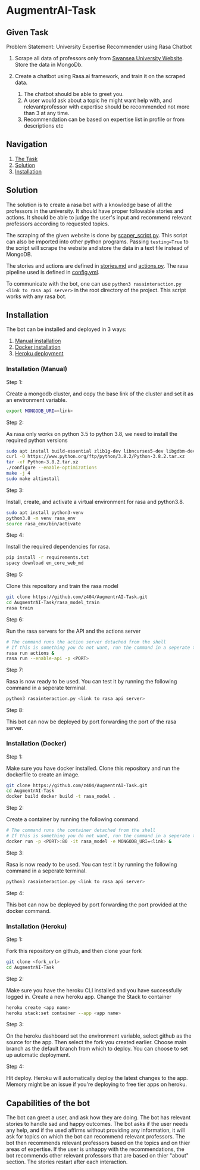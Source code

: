# AugmentrAI-Task

## Given Task

Problem Statement: University Expertise Recommender using Rasa Chatbot 

1. Scrape all data of professors only from [Swansea University Website](https://www.swansea.ac.uk/staff/engineering/#associate-professors=is-expanded&lecturers-and-tutors=is-expanded&professors=is-expanded&readers=is-expanded&senior-lecturers=is-expanded). Store the data in MongoDb.
2. Create a chatbot using Rasa.ai framework, and train it on the scraped data.

    1. The chatbot should be able to greet you.
    2. A user would ask about a topic he might want help with, and relevantprofessor with expertise should be recommended not more than 3 at any time.
    3. Recommendation can be based on expertise list in profile or from descriptions etc

## Navigation

1. [The Task](#given-task)
2. [Solution](#solution)
3. [Installation](#installation)


## Solution

The solution is to create a rasa bot with a knowledge base of all the professors in the university. It should have proper followable stories and actions. It should be able to judge the user's input and recommend relevant professors according to requested topics.

The scraping of the given website is done by [scaper_script.py](./scraper_script.py). This script can also be imported into other python programs. Passing `testing=True` to the script will scrape the website and store the data in a text file instead of MongoDB.

The stories and actions are defined in [stories.md](./rasa_model_train/data/stories.yml) and [actions.py](./rasa_model_train/actions/actions.py). The rasa pipeline used is defined in [config.yml](./rasa_model_train/config.yml).

To communicate with the bot, one can use `python3 rasainteraction.py <link to rasa api server>` in the root directory of the project. This script works with any rasa bot.

## Installation


The bot can be installed and deployed in 3 ways:
1. [Manual installation](#installation-manual)
2. [Docker installation](#installation-docker)
3. [Heroku deployment](#installation-heroku)


### Installation (Manual)

Step 1:

Create a mongodb cluster, and copy the base link of the cluster and set it as an environment variable.
```bash
export MONGODB_URI=<link>
```

Step 2:

As rasa only works on python 3.5 to python 3.8, we need to install the required python versions
```bash
sudo apt install build-essential zlib1g-dev libncurses5-dev libgdbm-dev libnss3-dev libssl-dev libsqlite3-dev libreadline-dev libffi-dev curl libbz2-dev
curl -O https://www.python.org/ftp/python/3.8.2/Python-3.8.2.tar.xz
tar -xf Python-3.8.2.tar.xz
./configure --enable-optimizations
make -j 4
sudo make altinstall
```

Step 3:

Install, create, and activate a virtual environment for rasa and python3.8.
```bash
sudo apt install python3-venv
python3.8 -m venv rasa_env
source rasa_env/bin/activate
```

Step 4:

Install the required dependencies for rasa.
```bash
pip install -r requirements.txt
spacy download en_core_web_md
```

Step 5:

Clone this repository and train the rasa model
```bash
git clone https://github.com/z404/AugmentrAI-Task.git
cd AugmentrAI-Task/rasa_model_train
rasa train
```

Step 6:

Run the rasa servers for the API and the actions server
```bash
# The command runs the action server detached from the shell
# If this is something you do not want, run the command in a seperate terminal without the &
rasa run actions & 
rasa run --enable-api -p <PORT>
```

Step 7:

Rasa is now ready to be used. You can test it by running the following command in a seperate terminal.
```bash
python3 rasainteraction.py <link to rasa api server>
```

Step 8:

This bot can now be deployed by port forwarding the port of the rasa server.

### Installation (Docker)

Step 1:

Make sure you have docker installed. Clone this repository and run the dockerfile to create an image.
```bash
git clone https://github.com/z404/AugmentrAI-Task.git
cd AugmentrAI-Task
docker build docker build -t rasa_model .
```

Step 2:

Create a container by running the following command.
```bash
# The command runs the container detached from the shell
# If this is something you do not want, run the command in a seperate terminal without the &
docker run -p <PORT>:80 -it rasa_model -e MONGODB_URI=<link> &
```

Step 3:

Rasa is now ready to be used. You can test it by running the following command in a seperate terminal.
```bash
python3 rasainteraction.py <link to rasa api server>
```

Step 4:

This bot can now be deployed by port forwarding the port provided at the docker command.


### Installation (Heroku)

Step 1:

Fork this repository on github, and then clone your fork
```bash
git clone <fork_url>
cd AugmentrAI-Task
```

Step 2:

Make sure you have the heroku CLI installed and you have successfully logged in. Create a new heroku app. Change the Stack to container
```bash
heroku create <app name>
heroku stack:set container --app <app name>
```

Step 3:

On the heroku dashboard set the environment variable, select github as the source for the app. Then select the fork you created earlier. Choose main branch as the default branch from which to deploy. You can choose to set up automatic deployment.

Step 4:

Hit deploy. Heroku will automatically deploy the latest changes to the app. Memory might be an issue if you're deploying to free tier apps on heroku.

## Capabilities of the bot

The bot can greet a user, and ask how they are doing. The bot has relevant stories to handle sad and happy outcomes. The bot asks if the user needs any help, and if the used affirms without providing any information, it will ask for topics on which the bot can recommend relevant professors. The bot then recommends relevant professors based on the topics and on thier areas of expertise. If the user is unhappy with the recommendations, the bot recommends other relevant professors that are based on thier "about" section. The stories restart after each interaction.

